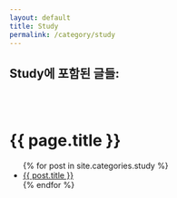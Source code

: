 ```yaml
---
layout: default
title: Study
permalink: /category/study
---
```


Study에 포함된 글들:
-------------------------
<div class="post" style="padding:2rem 0rem; ">
    <h1 class="post-title">{{ page.title }}</h1>
    <div class="post-line"></div>

<ul>
	{% for post in site.categories.study %}
	<li><a href="{{ post.url }}">{{ post.title }}</a></li>
	{% endfor %}
</ul>

</div>
